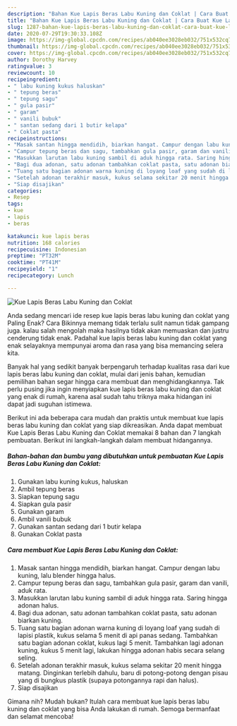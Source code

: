 ```yaml
---
description: "Bahan Kue Lapis Beras Labu Kuning dan Coklat | Cara Buat Kue Lapis Beras Labu Kuning dan Coklat Yang Bisa Manjain Lidah"
title: "Bahan Kue Lapis Beras Labu Kuning dan Coklat | Cara Buat Kue Lapis Beras Labu Kuning dan Coklat Yang Bisa Manjain Lidah"
slug: 1287-bahan-kue-lapis-beras-labu-kuning-dan-coklat-cara-buat-kue-lapis-beras-labu-kuning-dan-coklat-yang-bisa-manjain-lidah
date: 2020-07-29T19:30:33.108Z
image: https://img-global.cpcdn.com/recipes/ab040ee3028eb032/751x532cq70/kue-lapis-beras-labu-kuning-dan-coklat-foto-resep-utama.jpg
thumbnail: https://img-global.cpcdn.com/recipes/ab040ee3028eb032/751x532cq70/kue-lapis-beras-labu-kuning-dan-coklat-foto-resep-utama.jpg
cover: https://img-global.cpcdn.com/recipes/ab040ee3028eb032/751x532cq70/kue-lapis-beras-labu-kuning-dan-coklat-foto-resep-utama.jpg
author: Dorothy Harvey
ratingvalue: 3
reviewcount: 10
recipeingredient:
- " labu kuning kukus haluskan"
- " tepung beras"
- " tepung sagu"
- " gula pasir"
- " garam"
- " vanili bubuk"
- " santan sedang dari 1 butir kelapa"
- " Coklat pasta"
recipeinstructions:
- "Masak santan hingga mendidih, biarkan hangat. Campur dengan labu kuning, lalu blender hingga halus."
- "Campur tepung beras dan sagu, tambahkan gula pasir, garam dan vanili, aduk rata."
- "Masukkan larutan labu kuning sambil di aduk hingga rata. Saring hingga adonan halus."
- "Bagi dua adonan, satu adonan tambahkan coklat pasta, satu adonan biarkan kuning."
- "Tuang satu bagian adonan warna kuning di loyang loaf yang sudah di lapisi plastik, kukus selama 5 menit di api panas sedang. Tambahkan satu bagian adonan coklat, kukus lagi 5 menit. Tambahkan lagi adonan kuning, kukus 5 menit lagi, lakukan hingga adonan habis secara selang seling."
- "Setelah adonan terakhir masuk, kukus selama sekitar 20 menit hingga matang. Dinginkan terlebih dahulu, baru di potong-potong dengan pisau yang di bungkus plastik (supaya potongannya rapi dan halus)."
- "Siap disajikan"
categories:
- Resep
tags:
- kue
- lapis
- beras

katakunci: kue lapis beras 
nutrition: 168 calories
recipecuisine: Indonesian
preptime: "PT32M"
cooktime: "PT41M"
recipeyield: "1"
recipecategory: Lunch

---
```



![Kue Lapis Beras Labu Kuning dan Coklat](https://img-global.cpcdn.com/recipes/ab040ee3028eb032/751x532cq70/kue-lapis-beras-labu-kuning-dan-coklat-foto-resep-utama.jpg)

Anda sedang mencari ide resep kue lapis beras labu kuning dan coklat yang Paling Enak? Cara Bikinnya memang tidak terlalu sulit namun tidak gampang juga. kalau salah mengolah maka hasilnya tidak akan memuaskan dan justru cenderung tidak enak. Padahal kue lapis beras labu kuning dan coklat yang enak selayaknya mempunyai aroma dan rasa yang bisa memancing selera kita.



Banyak hal yang sedikit banyak berpengaruh terhadap kualitas rasa dari kue lapis beras labu kuning dan coklat, mulai dari jenis bahan, kemudian pemilihan bahan segar hingga cara membuat dan menghidangkannya. Tak perlu pusing jika ingin menyiapkan kue lapis beras labu kuning dan coklat yang enak di rumah, karena asal sudah tahu triknya maka hidangan ini dapat jadi suguhan istimewa.


Berikut ini ada beberapa cara mudah dan praktis untuk membuat kue lapis beras labu kuning dan coklat yang siap dikreasikan. Anda dapat membuat Kue Lapis Beras Labu Kuning dan Coklat memakai 8 bahan dan 7 langkah pembuatan. Berikut ini langkah-langkah dalam membuat hidangannya.

<!--inarticleads1-->

##### Bahan-bahan dan bumbu yang dibutuhkan untuk pembuatan Kue Lapis Beras Labu Kuning dan Coklat:

1. Gunakan  labu kuning kukus, haluskan
1. Ambil  tepung beras
1. Siapkan  tepung sagu
1. Siapkan  gula pasir
1. Gunakan  garam
1. Ambil  vanili bubuk
1. Gunakan  santan sedang dari 1 butir kelapa
1. Gunakan  Coklat pasta




<!--inarticleads2-->

##### Cara membuat Kue Lapis Beras Labu Kuning dan Coklat:

1. Masak santan hingga mendidih, biarkan hangat. Campur dengan labu kuning, lalu blender hingga halus.
1. Campur tepung beras dan sagu, tambahkan gula pasir, garam dan vanili, aduk rata.
1. Masukkan larutan labu kuning sambil di aduk hingga rata. Saring hingga adonan halus.
1. Bagi dua adonan, satu adonan tambahkan coklat pasta, satu adonan biarkan kuning.
1. Tuang satu bagian adonan warna kuning di loyang loaf yang sudah di lapisi plastik, kukus selama 5 menit di api panas sedang. Tambahkan satu bagian adonan coklat, kukus lagi 5 menit. Tambahkan lagi adonan kuning, kukus 5 menit lagi, lakukan hingga adonan habis secara selang seling.
1. Setelah adonan terakhir masuk, kukus selama sekitar 20 menit hingga matang. Dinginkan terlebih dahulu, baru di potong-potong dengan pisau yang di bungkus plastik (supaya potongannya rapi dan halus).
1. Siap disajikan




Gimana nih? Mudah bukan? Itulah cara membuat kue lapis beras labu kuning dan coklat yang bisa Anda lakukan di rumah. Semoga bermanfaat dan selamat mencoba!
